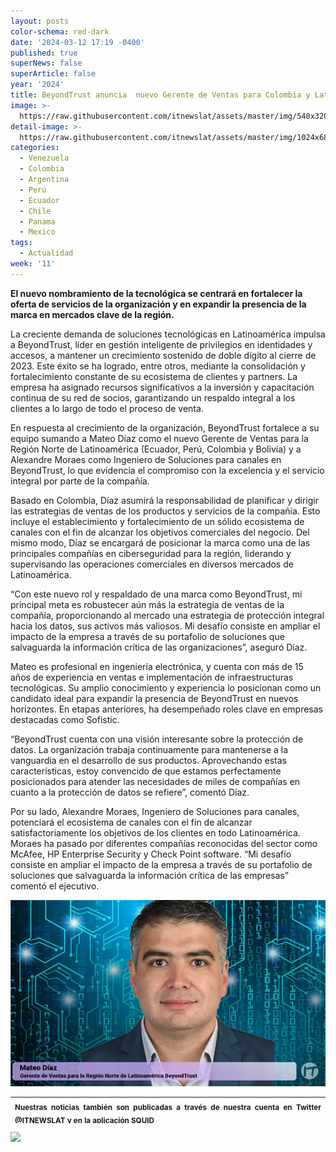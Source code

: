 ```yaml
---
layout: posts
color-schema: red-dark
date: '2024-03-12 17:19 -0400'
published: true
superNews: false
superArticle: false
year: '2024'
title: BeyondTrust anuncia  nuevo Gerente de Ventas para Colombia y Latinoamérica
image: >-
  https://raw.githubusercontent.com/itnewslat/assets/master/img/540x320/Mateo-Diaz-p.jpg
detail-image: >-
  https://raw.githubusercontent.com/itnewslat/assets/master/img/1024x680/Mateo-Diaz-g.jpg
categories:
  - Venezuela
  - Colombia
  - Argentina
  - Perú
  - Ecuador
  - Chile
  - Panama
  - Mexico
tags:
  - Actualidad
week: '11'
---
```

**El nuevo nombramiento de la tecnológica se centrará en fortalecer la oferta de servicios de la organización y en expandir la presencia de la marca en mercados clave de la región.** 

La creciente demanda de soluciones tecnológicas en Latinoamérica impulsa a BeyondTrust, líder en gestión inteligente de privilegios en identidades y accesos, a mantener un crecimiento sostenido de doble dígito al cierre de 2023. Este éxito se ha logrado, entre otros, mediante la consolidación y fortalecimiento constante de su ecosistema de clientes y partners. La empresa ha asignado recursos significativos a la inversión y capacitación continua de su red de socios, garantizando un respaldo integral a los clientes a lo largo de todo el proceso de venta.

En respuesta al crecimiento de la organización, BeyondTrust fortalece a su equipo sumando a Mateo Díaz como el nuevo Gerente de Ventas para la Región Norte de Latinoamérica (Ecuador, Perú, Colombia y Bolivia) y a Alexandre Moraes como Ingeniero de Soluciones para canales en BeyondTrust, lo que evidencia el compromiso con la excelencia y el servicio integral por parte de la compañía.

Basado en Colombia, Díaz asumirá la responsabilidad de planificar y dirigir las estrategias de ventas de los productos y servicios de la compañía. Esto incluye el establecimiento y fortalecimiento de un sólido ecosistema de canales con el fin de alcanzar los objetivos comerciales del negocio. Del mismo modo, Díaz se encargará de posicionar la marca como una de las principales compañías en ciberseguridad para la región, liderando y supervisando las operaciones comerciales en diversos mercados de Latinoamérica.

“Con este nuevo rol y respaldado de una marca como BeyondTrust, mi principal meta es robustecer aún más la estrategia de ventas de la compañía, proporcionando al mercado una estrategia de protección integral hacia los datos, sus activos más valiosos. Mi desafío consiste en ampliar el impacto de la empresa a través de su portafolio de soluciones que salvaguarda la información crítica de las organizaciones”, aseguró Díaz.

Mateo es profesional en ingeniería electrónica, y cuenta con más de 15 años de experiencia en ventas e implementación de infraestructuras tecnológicas. Su amplio conocimiento y experiencia lo posicionan como un candidato ideal para expandir la presencia de BeyondTrust en nuevos horizontes. En etapas anteriores, ha desempeñado roles clave en empresas destacadas como Sofistic.

“BeyondTrust cuenta con una visión interesante sobre la protección de datos. La organización trabaja continuamente para mantenerse a la vanguardia en el desarrollo de sus productos. Aprovechando estas características, estoy convencido de que estamos perfectamente posicionados para atender las necesidades de miles de compañías en cuanto a la protección de datos se refiere”, comentó Díaz.

Por su lado, Alexandre Moraes, Ingeniero de Soluciones para canales, potenciará el ecosistema de canales con el fin de alcanzar satisfactoriamente los objetivos de los clientes en todo Latinoamérica. Moraes ha pasado por diferentes compañías reconocidas del sector como McAfee, HP Enterprise Security y Check Point software. “Mi desafío consiste en ampliar el impacto de la empresa a través de su portafolio de soluciones que salvaguarda la información crítica de las empresas” comentó el ejecutivo.

![](https://raw.githubusercontent.com/itnewslat/assets/master/img/540x320/Mateo-Diaz-p.jpg)

<table style="height: 42px;" width="569">
<tbody>
<tr>
<td style="text-align: justify;"><sub><strong>Nuestras noticias también son publicadas a través de nuestra cuenta en Twitter <a href="https://twitter.com/itnewslat?lang=es">@ITNEWSLAT</a> y en la aplicación <a href="https://squidapp.co/en/">SQUID</a></strong></sub></td>
</tr>
</tbody>
</table>

<img src="https://tracker.metricool.com/c3po.jpg?hash=56f88a41e39ab42c063cc51676587a04"/>
